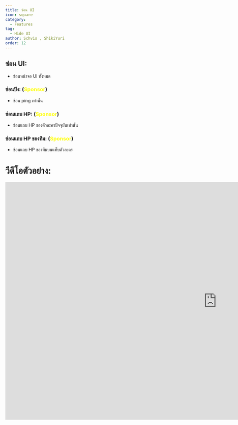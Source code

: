 ```yaml
---
title: ซ่อน UI
icon: square
category:
  - Features
tag:
  - Hide UI
author: Schvis , ShikiYuri 
order: 12
---
```


## ซ่อน UI:
- ซ่อนหน้าจอ UI ทั้งหมด
### ซ่อนปิง: (<span style='color:yellow;'>Sponsor</span>)
- ซ่อน ping เท่านั้น
### ซ่อนแถบ HP: (<span style='color:yellow;'>Sponsor</span>)
- ซ่อนแถบ HP ของตัวละครปัจจุบันเท่านั้น
### ซ่อนแถบ HP ของทีม: (<span style='color:yellow;'>Sponsor</span>)
- ซ่อนแถบ HP ของทีมบนแท็บตัวละคร

# วีดีโอตัวอย่าง:

<div class="iframe-container"><iframe width="1328" height="747" src="https://www.youtube.com/embed/EtRT95qEW6Y?list=PL5eI1Tb64p56g27qfYk7VuFTz4FK6YrKa" title="Korepi - Hide UI" frameborder="0" allow="accelerometer; autoplay; clipboard-write; encrypted-media; gyroscope; picture-in-picture; web-share" referrerpolicy="strict-origin-when-cross-origin" allowfullscreen></iframe></div>